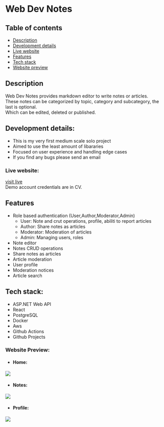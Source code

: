 # Web Dev Notes

## Table of contents
- [Description](#description)
- [Development details](#development-details)
- [Live website](#live-website)
- [Features](#features)
- [Tech stack](#tech-stack)
- [Website preview](#website-preview)

## Description
Web Dev Notes provides markdown editor to write notes or articles.  
These notes can be categorized by topic, category and subcategory, the last is optional.  
Which can be edited, deleted or published.

## Development details:
- This is my very first medium scale solo project
- Aimed to use the least amount of libararies
- Focused on user experience and handling edge cases
- If you find any bugs please send an email

### Live website:
[visit live](http://52.57.115.197)  
Demo account credentials are in CV.

## Features
- Role based authentication (User,Author,Moderator,Admin)
    - User: Note and crut operations, profile, abiliti to report articles
    - Author: Share notes as articles
    - Moderator: Moderation of articles
    - Admin: Managing users, roles
- Note editor
- Notes CRUD operations
- Share notes as articles
- Article moderation
- User profile
- Moderation notices
- Article search

## Tech stack:
- ASP.NET Web API
- React
- PostgreSQL
- Docker
- Aws
- Github Actions
- Github Projects

### Website Preview:
- #### Home:
![](https://i.imgur.com/lTN6rKE.png)
- #### Notes:
![](https://i.imgur.com/ZidVQuk.png)
- #### Profile:
![](https://i.imgur.com/tHqf7vm.png)
